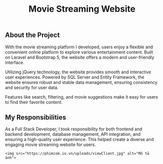 <header>
        <h1>Movie Streaming Website</h1>
    </header>
    <section>
        <h2>About the Project</h2>
        <p>
            With the movie streaming platform I developed, users enjoy a flexible and convenient online platform to explore various entertainment content. Built on Laravel and Bootstrap 5, the website offers a modern and user-friendly interface.
        </p>
        <p>
            Utilizing jQuery technology, the website provides smooth and interactive user experiences. Powered by SQL Server and Entity Framework, the website ensures robust and stable data management, ensuring consistency and security for user data.
        </p>
        <p>
            Features like search, filtering, and movie suggestions make it easy for users to find their favorite content.
        </p>
    </section>
    <section>
        <h2>My Responsibilities</h2>
        <p>
            As a Full Stack Developer, I took responsibility for both frontend and backend development, database management, API integration, and ensuring a high-quality user experience. This helped create a diverse and engaging movie streaming website for users.
        </p>
    </section>

    <img src="https://phimcom.io.vn/uploads/viewClient.jpg" alt="Mô tả ảnh">

